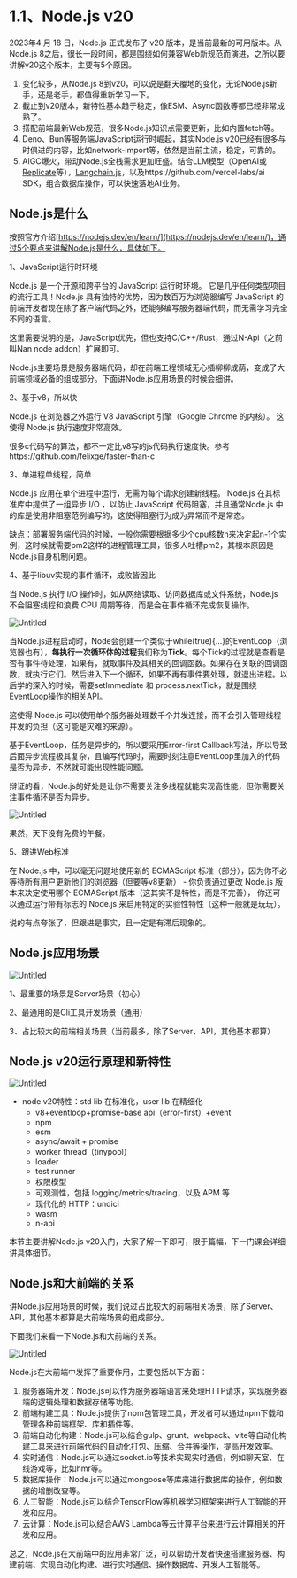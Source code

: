 # 1.1、Node.js v20

2023年4 月 18 日，Node.js 正式发布了 v20 版本，是当前最新的可用版本。从Node.js 8之后，很长一段时间，都是围绕如何兼容Web新规范而演进，之所以要讲解v20这个版本，主要有5个原因。

1. 变化较多，从Node.js 8到v20，可以说是翻天覆地的变化，无论Node.js新手，还是老手，都值得重新学习一下。
2. 截止到v20版本，新特性基本趋于稳定，像ESM、Async函数等都已经非常成熟了。
3. 搭配前端最新Web规范，很多Node.js知识点需要更新，比如内置fetch等。
4. Deno、Bun等服务端JavaScript运行时崛起，其实Node.js v20已经有很多与时俱进的内容，比如network-import等，依然是当前主流，稳定，可靠的。
5. AIGC爆火，带动Node.js全栈需求更加旺盛。结合LLM模型（OpenAI或[Replicate](https://replicate.com/)等），[Langchain.js](https://js.langchain.com/docs/)，以及https://github.com/vercel-labs/ai SDK，组合数据库操作，可以快速落地AI业务。

## Node.js是什么

按照官方介绍[https://nodejs.dev/en/learn/](https://nodejs.dev/en/learn/)，通过5个要点来讲解Node.js是什么，具体如下。

1、JavaScript运行时环境

Node.js 是一个开源和跨平台的 JavaScript 运行时环境。 它是几乎任何类型项目的流行工具！Node.js 具有独特的优势，因为数百万为浏览器编写 JavaScript 的前端开发者现在除了客户端代码之外，还能够编写服务器端代码，而无需学习完全不同的语言。

这里需要说明的是，JavaScript优先，但也支持C/C++/Rust，通过N-Api（之前叫Nan node addon）扩展即可。

Node.js主要场景是服务器端代码，却在前端工程领域无心插柳柳成荫，变成了大前端领域必备的组成部分。下面讲Node.js应用场景的时候会细讲。

2、基于v8，所以快

Node.js 在浏览器之外运行 V8 JavaScript 引擎（Google Chrome 的内核）。 这使得 Node.js 执行速度非常高效。

很多c代码写的算法，都不一定比v8写的js代码执行速度快。参考https://github.com/felixge/faster-than-c

3、单进程单线程，简单

Node.js 应用在单个进程中运行，无需为每个请求创建新线程。 Node.js 在其标准库中提供了一组异步 I/O ，以防止 JavaScript 代码阻塞，并且通常Node.js 中的库是使用非阻塞范例编写的，这使得阻塞行为成为异常而不是常态。

缺点：部署服务端代码的时候，一般你需要根据多少个cpu核数n来决定起n-1个实例，这时候就需要pm2这样的进程管理工具，很多人吐槽pm2，其根本原因是Node.js自身机制问题。

4、基于libuv实现的事件循环，成败皆因此

当 Node.js 执行 I/O 操作时，如从网络读取、访问数据库或文件系统，Node.js 不会阻塞线程和浪费 CPU 周期等待，而是会在事件循环完成恢复操作。

![Untitled](img/Untitled.png)

当Node.js进程启动时，Node会创建一个类似于while(true){...}的EventLoop（浏览器也有），**每执行一次循环体的过程**我们称为**Tick**。每个Tick的过程就是查看是否有事件待处理，如果有，就取事件及其相关的回调函数。如果存在关联的回调函数，就执行它们。然后进入下一个循环，如果不再有事件要处理，就退出进程。以后学的深入的时候，需要setImmediate 和 process.nextTick，就是围绕EventLoop操作的相关API。

这使得 Node.js 可以使用单个服务器处理数千个并发连接，而不会引入管理线程并发的负担（这可能是灾难的来源）。

基于EventLoop，任务是异步的，所以要采用Error-first Callback写法，所以导致后面异步流程极其复杂，且编写代码时，需要时刻注意EventLoop里加入的代码是否为异步，不然就可能出现性能问题。

辩证的看，Node.js的好处是让你不需要关注多线程就能实现高性能，但你需要关注事件循环是否为异步。

![Untitled](img/Untitled%201.png)

果然，天下没有免费的午餐。

5、跟进Web标准

在 Node.js 中，可以毫无问题地使用新的 ECMAScript 标准（部分），因为你不必等待所有用户更新他们的浏览器（但要等v8更新） - 你负责通过更改 Node.js 版本来决定使用哪个 ECMAScript 版本（这其实不是特性，而是不完善）， 你还可以通过运行带有标志的 Node.js 来启用特定的实验性特性（这种一般就是玩玩）。

说的有点夸张了，但跟进是事实，且一定是有滞后现象的。

## Node.js应用场景

![Untitled](img/Untitled%202.png)

1、最重要的场景是Server场景（初心）

2、最通用的是Cli工具开发场景（通用）

3、占比较大的前端相关场景（当前最多，除了Server、API，其他基本都算）

## Node.js v20运行原理和新特性

![Untitled](img/Untitled%203.png)

- node v20特性：std lib 在标准化，user lib 在精细化
    - v8+eventloop+promise-base api（error-first）+event
    - npm
    - esm
    - async/await + promise
    - worker thread（tinypool）
    - loader
    - test runner
    - 权限模型
    - 可观测性，包括 logging/metrics/tracing，以及 APM 等
    - 现代化的 HTTP：undici
    - wasm
    - n-api

本节主要讲解Node.js v20入门，大家了解一下即可，限于篇幅，下一门课会详细讲具体细节。

## Node.js和大前端的关系

讲Node.js应用场景的时候，我们说过占比较大的前端相关场景，除了Server、API，其他基本都算是大前端场景的组成部分。

下面我们来看一下Node.js和大前端的关系。

![Untitled](img/Untitled%204.png)

Node.js在大前端中发挥了重要作用，主要包括以下方面：

1. 服务器端开发：Node.js可以作为服务器端语言来处理HTTP请求，实现服务器端的逻辑处理和数据存储等功能。
2. 前端构建工具：Node.js提供了npm包管理工具，开发者可以通过npm下载和管理各种前端框架、库和插件等。
3. 前端自动化构建：Node.js可以结合gulp、grunt、webpack、vite等自动化构建工具来进行前端代码的自动化打包、压缩、合并等操作，提高开发效率。
4. 实时通信：Node.js可以通过socket.io等技术实现实时通信，例如聊天室、在线游戏等，比如hmr等。
5. 数据库操作：Node.js可以通过mongoose等库来进行数据库的操作，例如数据的增删改查等。
6. 人工智能：Node.js可以结合TensorFlow等机器学习框架来进行人工智能的开发和应用。
7. 云计算：Node.js可以结合AWS Lambda等云计算平台来进行云计算相关的开发和应用。

总之，Node.js在大前端中的应用非常广泛，可以帮助开发者快速搭建服务器、构建前端、实现自动化构建、进行实时通信、操作数据库、开发人工智能等。
